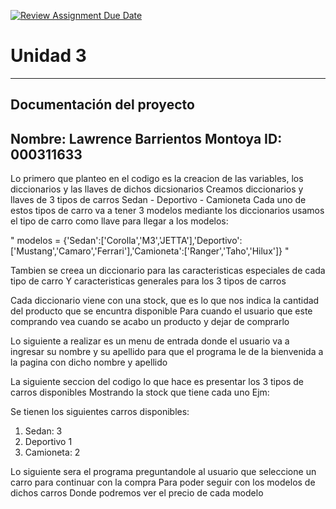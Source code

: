 [![Review Assignment Due Date](https://classroom.github.com/assets/deadline-readme-button-22041afd0340ce965d47ae6ef1cefeee28c7c493a6346c4f15d667ab976d596c.svg)](https://classroom.github.com/a/MuElT52l)
# Unidad 3
---
## Documentación del proyecto
Nombre:  Lawrence Barrientos Montoya 
ID:  000311633
---

Lo primero que planteo en el codigo es la creacion de las variables, los diccionarios y las llaves de dichos dicsionarios
Creamos diccionarios y llaves de 3 tipos de carros 
Sedan - Deportivo - Camioneta 
Cada uno de estos tipos de carro va a tener 3 modelos 
mediante los diccionarios usamos el tipo de carro como llave para llegar a los modelos: 

" modelos = {'Sedan':['Corolla','M3','JETTA'],'Deportivo':['Mustang','Camaro','Ferrari'],'Camioneta':['Ranger','Taho','Hilux']} "

Tambien se creea un diccionario para las caracteristicas especiales de cada tipo de carro
Y caracteristicas generales para los 3 tipos de carros

Cada diccionario viene con una stock, que es lo que nos indica la cantidad del producto que se encuntra disponible 
Para cuando el usuario que este comprando vea cuando se acabo un producto y dejar de comprarlo 


Lo siguiente a realizar es un menu de entrada donde el usuario va a ingresar su nombre y su apellido 
para que el programa le de la bienvenida a la pagina con dicho nombre y apellido 


La siguiente seccion del codigo lo que hace es presentar los 3 tipos de carros disponibles
Mostrando la stock que tiene cada uno
Ejm:

Se tienen los siguientes carros disponibles:  
1. Sedan:  3
2. Deportivo 1 
3. Camioneta:  2


Lo siguiente sera el programa preguntandole al usuario que seleccione un carro para continuar con la compra 
Para poder seguir con los modelos de dichos carros 
Donde podremos ver el precio de cada modelo 



